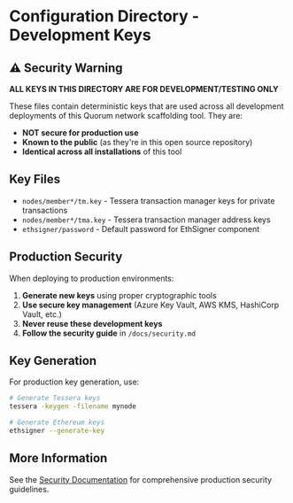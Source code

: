 # Configuration Directory - Development Keys

## ⚠️ Security Warning

**ALL KEYS IN THIS DIRECTORY ARE FOR DEVELOPMENT/TESTING ONLY**

These files contain deterministic keys that are used across all development deployments of this Quorum network scaffolding tool. They are:

- **NOT secure for production use**
- **Known to the public** (as they're in this open source repository)
- **Identical across all installations** of this tool

## Key Files

- `nodes/member*/tm.key` - Tessera transaction manager keys for private transactions
- `nodes/member*/tma.key` - Tessera transaction manager address keys
- `ethsigner/password` - Default password for EthSigner component

## Production Security

When deploying to production environments:

1. **Generate new keys** using proper cryptographic tools
2. **Use secure key management** (Azure Key Vault, AWS KMS, HashiCorp Vault, etc.)
3. **Never reuse these development keys**
4. **Follow the security guide** in `/docs/security.md`

## Key Generation

For production key generation, use:

```bash
# Generate Tessera keys
tessera -keygen -filename mynode

# Generate Ethereum keys
ethsigner --generate-key
```

## More Information

See the [Security Documentation](../../../docs/security.md) for comprehensive production security guidelines.